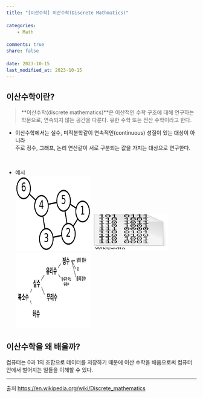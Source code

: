 ```yaml
---
title: "[이산수학] 이산수학(Discrete Mathmatics)"

categories:
    - Math

comments: true
share: false

date: 2023-10-15
last_modified_at: 2023-10-15
---
```


## 이산수학이란?

> **이산수학(discrete mathematics)**은 이산적인 수학 구조에 대해 연구하는 학문으로, 연속되지 않는 공간을 다룬다. 유한 수학 또는 전산 수학이라고 한다.

* 이산수학에서는 실수, 미적분학같이 연속적인(continuous) 성질이 있는 대상이 아니라  
주로 정수, 그래프, 논리 연산같이 서로 구분되는 값을 가지는 대상으로 연구한다.

<br>

* 예시  
<img src = "/assets/images/Math/dm/dm_example_1.png" width="200" height="200" /> <img src = "/assets/images/Math/dm/dm_example_2.png" width="200" height="100" /> <img src = "/assets/images/Math/dm/dm_example_3.jpeg" width="200" height="200" />




## 이산수학을 왜 배울까?
컴퓨터는 0과 1의 조합으로 데이터를 저장하기 때문에 이산 수학을 배움으로써 컴퓨터 안에서 벌어지는 일들을 이해할 수 있다.

---

출처 <https://en.wikipedia.org/wiki/Discrete_mathematics>
